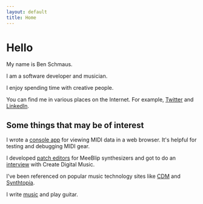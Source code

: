 ```yaml
---
layout: default
title: Home
---
```

# Hello

My name is Ben Schmaus.

I am a software developer and musician.

I enjoy spending time with creative people.

You can find me in various places on the Internet. For example, [Twitter](https://twitter.com/schmaus) and [LinkedIn](http://www.linkedin.com/in/bschmaus).

## Some things that may be of interest

I wrote a [console app](/web-midi-console) for viewing MIDI data in a web browser. It's helpful for testing and debugging MIDI gear.

I developed [patch editors](https://editor.meeblip.com) for MeeBlip synthesizers and got to do an [interview](https://cdm.link/2017/03/web-browser-now-makes-meeblip-synth-powerful-free/) with Create Digital Music.

I've been referenced on popular music technology sites like [CDM](https://cdm.link/?s=schmaus) and [Synthtopia](http://www.synthtopia.com/?s=schmaus).

I write [music](/music) and play guitar.

